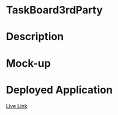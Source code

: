 # TaskBoard3rdParty

# Description

# Mock-up

# Deployed Application

[Live Link](https://j3rryb0y13.github.io/TaskBoard3rdParty/)